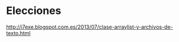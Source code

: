 Elecciones
==========
http://i7exe.blogspot.com.es/2013/07/clase-arraylist-y-archivos-de-texto.html
